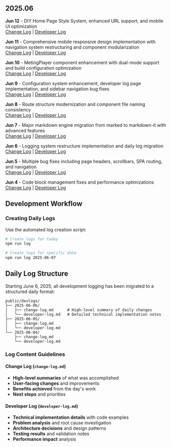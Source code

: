 
## 2025.06

**Jun 12** - DIY Home Page Style System, enhanced URL support, and mobile UI optimization  
[Change Log](./devlogs/2025-06-12/change-log.md) | [Developer Log](./devlogs/2025-06-12/developer-log.md)

**Jun 11** - Comprehensive mobile responsive design implementation with navigation system restructuring and component modularization  
[Change Log](./devlogs/2025-06-11/change-log.md) | [Developer Log](./devlogs/2025-06-11/developer-log.md)

**Jun 10** - MetingPlayer component enhancement with dual-mode support and build configuration optimization  
[Change Log](./devlogs/2025-06-10/change-log.md) | [Developer Log](./devlogs/2025-06-10/developer-log.md)

**Jun 9** - Configuration system enhancement, developer log page implementation, and sidebar navigation bug fixes  
[Change Log](./devlogs/2025-06-09/change-log.md) | [Developer Log](./devlogs/2025-06-09/developer-log.md)

**Jun 8** - Route structure modernization and component file naming consistency  
[Change Log](./devlogs/2025-06-08/change-log.md) | [Developer Log](./devlogs/2025-06-08/developer-log.md)

**Jun 7** - Major markdown engine migration from marked to markdown-it with advanced features  
[Change Log](./devlogs/2025-06-07/change-log.md) | [Developer Log](./devlogs/2025-06-07/developer-log.md)

**Jun 6** - Logging system restructure implementation and daily log migration  
[Change Log](./devlogs/2025-06-06/change-log.md) | [Developer Log](./devlogs/2025-06-06/developer-log.md)

**Jun 5** - Multiple bug fixes including page headers, scrollbars, SPA routing, and navigation  
[Change Log](./devlogs/2025-06-05/change-log.md) | [Developer Log](./devlogs/2025-06-05/developer-log.md)

**Jun 4** - Code block management fixes and performance optimizations  
[Change Log](./devlogs/2025-06-04/change-log.md) | [Developer Log](./devlogs/2025-06-04/developer-log.md)

## Development Workflow

### Creating Daily Logs
Use the automated log creation script:

```bash
# Create logs for today
npm run log

# Create logs for specific date
npm run log 2025-06-07
```

## Daily Log Structure

Starting June 6, 2025, all development logging has been migrated to a structured daily format:

```
public/devlogs/
├── 2025-06-06/
│   ├── change-log.md      # High-level summary of daily changes
│   └── developer-log.md   # Detailed technical implementation notes
├── 2025-06-05/
│   ├── change-log.md
│   └── developer-log.md
└── 2025-06-04/
    ├── change-log.md
    └── developer-log.md
```

### Log Content Guidelines

#### Change Log (`change-log.md`)
- **High-level summaries** of what was accomplished
- **User-facing changes** and improvements
- **Benefits achieved** from the day's work
- **Next steps** and priorities

#### Developer Log (`developer-log.md`)
- **Technical implementation details** with code examples
- **Problem analysis** and root cause investigation
- **Architecture decisions** and design patterns
- **Testing results** and validation notes
- **Performance impact** analysis

